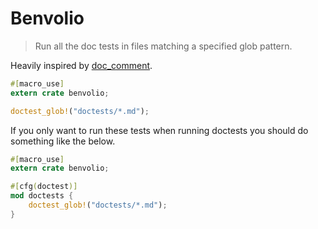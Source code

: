 # Benvolio

> Run all the doc tests in files matching a specified glob pattern.

Heavily inspired by [doc_comment](https://github.com/GuillaumeGomez/doc-comment/).

```rust
#[macro_use]
extern crate benvolio;

doctest_glob!("doctests/*.md");
```

If you only want to run these tests when running doctests you should do something like the below.

```rust
#[macro_use]
extern crate benvolio;

#[cfg(doctest)]
mod doctests {
    doctest_glob!("doctests/*.md");
}
```
